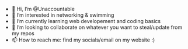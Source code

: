 - 👋 Hi, I’m @Unaccountable
- 👀 I’m interested in networking & swimming
- 🌱 I’m currently learning web developement and coding basics
- 💞️ I’m looking to collaborate on whatever you want to steal/update from my repos
- 📫 How to reach me: find my socials/email on my website :)

<!---
Unaccountable/Unaccountable is a ✨ special ✨ repository because its `README.md` (this file) appears on your GitHub profile.
You can click the Preview link to take a look at your changes.
--->
